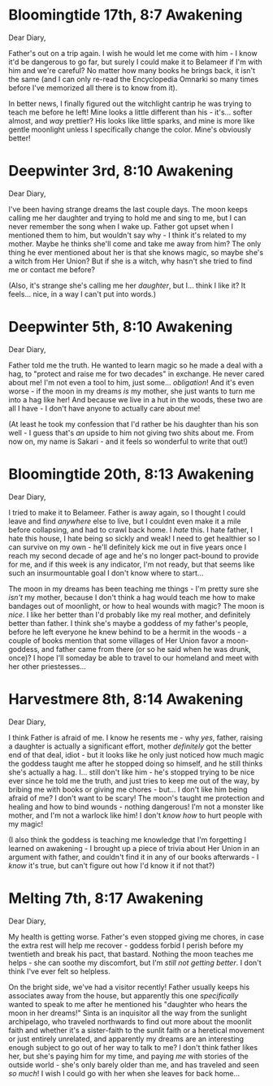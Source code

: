 # Bloomingtide 17th, 8:7 Awakening

Dear Diary,

   Father's out on a trip again. I wish he would let me come with him - I know
it'd be dangerous to go far, but surely I could make it to Belameer if I'm
with him and we're careful? No matter how many books he brings back, it isn't
the same (and I can only re-read the Encyclopedia Omnarki so many times before
I've memorized all there is to know from it).

   In better news, I finally figured out the witchlight cantrip he was trying to
teach me before he left! Mine looks a little different than his - it's... softer
almost, and *way* prettier? His looks like little sparks, and mine is more like
gentle moonlight unless I specifically change the color. Mine's obviously better!

# Deepwinter 3rd, 8:10 Awakening

Dear Diary,

   I've been having strange dreams the last couple days. The moon keeps calling
me her daughter and trying to hold me and sing to me, but I can never remember
the song when I wake up. Father got upset when I mentioned them to him, but
wouldn't say why - I think it's related to my mother. Maybe he thinks she'll
come and take me away from him? The only thing he ever mentioned about her is
that she knows magic, so maybe she's a witch from Her Union? But if she is a
witch, why hasn't she tried to find me or contact me before?

   (Also, it's strange she's calling me her *daughter*, but I... think I like it?
It feels... nice, in a way I can't put into words.)

# Deepwinter 5th, 8:10 Awakening

Dear Diary,

   Father told me the truth. He wanted to learn magic so he made a deal with a
hag, to "protect and raise me for two decades" in exchange. He never cared about
me! I'm not even a tool to him, just some... *obligation*! And it's even worse -
if the moon in my dreams *is* my mother, she just wants to turn me into a hag
like her! And because we live in a hut in the woods, these two are all I have -
I don't have anyone to actually care about me!

   (At least he took my confession that I'd rather be his daughter than his son
well - I guess that's *an* upside to him not giving two shits about me. From now
on, my name is Sakari - and it feels so wonderful to write that out!)

# Bloomingtide 20th, 8:13 Awakening

Dear Diary,

   I tried to make it to Belameer. Father is away again, so I thought I could
leave and find *anywhere* else to live, but I couldnt even make it a mile before
collapsing, and had to crawl back home. I *hate* this. I hate father, I hate
this house, I hate being so sickly and weak! I need to get healthier so I can
survive on my own - he'll definitely kick me out in five years once I reach my
second decade of age and he's no longer pact-bound to provide for me, and if
this week is any indicator, I'm not ready, but that seems like such an
insurmountable goal I don't know where to start...

   The moon in my dreams has been teaching me things - I'm pretty sure she
*isn't* my mother, because I don't think a hag would teach me how to make
bandages out of moonlight, or how to heal wounds with magic? The moon is *nice*.
I like her better than I'd probably like my real mother, and definitely better
than father. I think she's maybe a goddess of my father's people, before he left
everyone he knew behind to be a hermit in the woods - a couple of books mention
that some villages of Her Union favor a moon-goddess, and father came from there
(or so he said when he was drunk, once)? I hope I'll someday be able to travel
to our homeland and meet with her other priestesses...

# Harvestmere 8th, 8:14 Awakening

Dear Diary,

   I think Father is afraid of me. I know he resents me - why *yes*, father,
raising a daughter is actually a significant effort, mother *definitely* got the
better end of that deal, idiot - but it looks like he only just noticed how much
magic the goddess taught me after he stopped doing so himself, and he still
thinks  she's actually a hag. I... still don't like him - he's stopped trying to
be nice ever since he told me the truth, and just tries to keep me out of the
way, by bribing me with books or giving me chores - but... I don't like him
being afraid of me? I don't want to be scary! The moon's taught me protection
and healing and how to bind wounds - nothing dangerous! I'm not a monster like
mother, and I'm not a warlock like him! I don't *know how* to hurt people with
my magic!

   (I also think the goddess is teaching me knowledge that I'm forgetting I
learned on awakening - I brought up a piece of trivia about Her Union in an
argument with father, and couldn't find it in any of our books afterwards - I
*know* it's true, but can't figure out how I'd know it if not that?)

# Melting 7th, 8:17 Awakening

Dear Diary,

   My health is getting worse. Father's even stopped giving me chores, in case
the extra rest will help me recover - goddess forbid I perish before my
twentieth and break his pact, that bastard. Nothing the moon teaches me helps -
she can soothe my discomfort, but I'm *still not getting better*. I don't think
I've ever felt so helpless.

   On the bright side, we've had a visitor recently! Father usually keeps his
associates away from the house, but apparently this one *specifically* wanted to
speak to me after he mentioned his "daughter who hears the moon in her dreams!"
Sinta is an inquisitor all the way from the sunlight archipelago, who traveled
northwards to find out more about the moonlit faith and whether it's a
sister-faith to the sunlit faith or a heretical movement or just entirely
unrelated, and apparently my dreams are an interesting enough subject to go out
of her way to talk to me? I don't think father likes her, but she's paying him
for my time, and paying *me* with stories of the outside world - she's only
barely older than me, and has traveled and seen *so much*! I wish I could go
with her when she leaves for back home...


